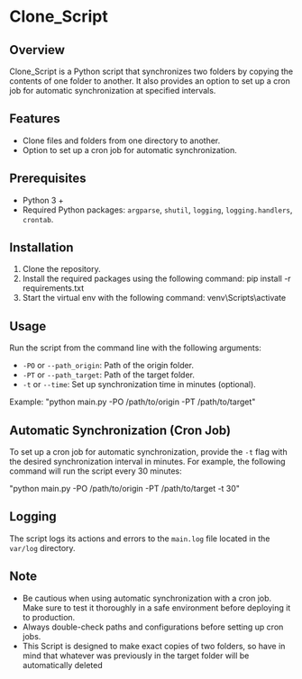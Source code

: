 # Clone_Script

## Overview
Clone_Script is a Python script that synchronizes two folders by copying the contents of one folder to another. It also provides an option to set up a cron job for automatic synchronization at specified intervals.

## Features
- Clone files and folders from one directory to another.
- Option to set up a cron job for automatic synchronization.

## Prerequisites
- Python 3 +
- Required Python packages: `argparse`, `shutil`, `logging`, `logging.handlers`, `crontab`.

## Installation
1. Clone the repository.
2. Install the required packages using the following command:
   pip install -r requirements.txt
3. Start the virtual env with the following command:
  venv\Scripts\activate

## Usage
Run the script from the command line with the following arguments:
- `-PO` or `--path_origin`: Path of the origin folder.
- `-PT` or `--path_target`: Path of the target folder.
- `-t` or `--time`: Set up synchronization time in minutes (optional).

Example:
"python main.py -PO /path/to/origin -PT /path/to/target"

## Automatic Synchronization (Cron Job)
To set up a cron job for automatic synchronization, provide the `-t` flag with the desired synchronization interval in minutes. For example, the following command will run the script every 30 minutes:

"python main.py -PO /path/to/origin -PT /path/to/target -t 30"

## Logging
The script logs its actions and errors to the `main.log` file located in the `var/log` directory.

## Note
- Be cautious when using automatic synchronization with a cron job. Make sure to test it thoroughly in a safe environment before deploying it to production.
- Always double-check paths and configurations before setting up cron jobs.
- This Script is designed to make exact copies of two folders, so have in mind that whatever was previously in the target folder will be automatically deleted

